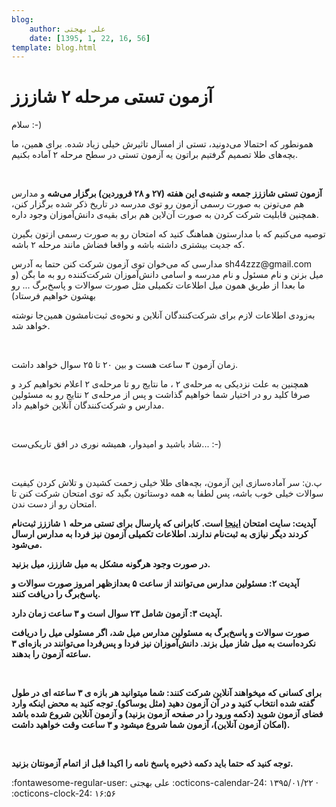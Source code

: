 ```yaml
---
blog:
    author: علی بهجتی
    date: [1395, 1, 22, 16, 56]
template: blog.html
---
```

# آزمون تستی مرحله ۲ شاززز

<div class="cnt">
<p>سلام :-)</p>
<p>همونطور که احتمالا می‌دونید، تستی از امسال تاثیرش خیلی زیاد شده. برای همین، ما بچه‌های طلا تصمیم گرفتیم براتون یه آزمون تستی در سطح مرحله ۲ آماده بکنیم.</p>
<p><br/></p>
<p><b>آزمون تستی شاززز جمعه و شنبه‌ی این هفته (۲۷ و ۲۸ فروردین) برگزار می‌شه</b> و مدارس هم می‌تونن به صورت رسمی آزمون رو توی مدرسه در تاریخ ذکر شده برگزار کنن، همچنین قابلیت شرکت کردن به صورت آن‌لاین هم برای بقیه‌ی دانش‌آموزان وجود داره.</p>
<p>توصیه می‌کنیم که با مدارستون هماهنگ کنید که امتحان رو به صورت رسمی ازتون بگیرن که جدیت بیشتری داشته باشه و واقعا فضاش مانند مرحله ۲ باشه.</p>
<p>مدارسی که می‌خوان توی آزمون شرکت کنن حتما به آدرس sh44zzz@gmail.com میل بزنن و نام مسئول و نام مدرسه و اسامی دانش‌آموزان شرکت‌کننده رو به ما بگن (و ما بعدا از طریق همون میل اطلاعات تکمیلی مثل صورت سوالات و پاسخ‌برگ ... رو بهشون خواهیم فرستاد) </p>
<p>به‌زودی اطلاعات لازم برای شرکت‌کنندگان آنلاین و نحوه‌ی ثبت‌نامشون همین‌جا نوشته خواهد شد.</p>
<p><br/></p>
<p>زمان آزمون ۳ ساعت هست و بین ۲۰ تا ۲۵ سوال خواهد داشت.</p>
<p>همچنین به علت نزدیکی به مرحله‌ی ۲ ، ما نتایج رو تا مرحله‌ی ۲ اعلام نخواهیم کرد و صرفا کلید رو در اختیار شما خواهیم گذاشت و پس از مرحله‌ی ۲ نتایج رو به مسئولین مدارس و شرکت‌کنندگان آنلاین خواهیم داد.</p>
<p><br/></p>
<p>شاد باشید و امیدوار، همیشه نوری در افق تاریکی‌ست... :-)</p>
<p><br/></p>
<p>پ.ن: سر آماده‌سازی این آزمون، بچه‌های طلا خیلی زحمت کشیدن و تلاش کردن کیفیت سوالات خیلی خوب باشه، پس لطفا به همه دوستاتون بگید که توی امتحان شرکت کنن تا امتحان رو از دست ندن.</p>
<p><b>آپدیت:‌ سایت امتحان <a href="http://mcexam-sh44zzz.rhcloud.com">اینجا</a> است. کابرانی که پارسال برای تستی مرحله ۱ شاززز ثبت‌نام کردند دیگر نیازی به ثبت‌نام ندارند. اطلاعات تکمیلی آزمون نیز فردا به مدارس ارسال می‌شود.</b></p>
<p><b>در صورت وجود هرگونه مشکل به میل شاززز، میل بزنید.</b><br/></p>
<p><b>آپدیت ۲: مسئولین مدارس می‌توانند از ساعت ۵ بعدازظهر امروز صورت سوالات و پاسخ‌برگ را دریافت کنند.</b></p>
<p><b>آپدیت ۳: آزمون شامل ۲۳ سوال است و ۳ ساعت زمان دارد.</b></p>
<p><b>صورت سوالات و پاسخ‌برگ به مسئولین مدارس میل شد، اگر مسئولی میل را دریافت نکرده‌است به میل شاز میل بزند. دانش‌آموزان نیز فردا و پس‌فردا می‌توانند در بازه‌ای ۳ ساعته آزمون را بدهند.</b></p>
<p><b><br/></b></p>
<p><b>برای کسانی که میخواهند‌ آنلاین شرکت کنند:‌ شما میتوانید هر بازه ی ۳ ساعته ای در طول گفته شده انتخاب کنید و در آن آزمون دهید (مثل یوساکو). توجه کنید به محض اینکه وارد فضای آزمون شوید (دکمه ورود را در صفحه آزمون بزنید) و آزمون آنلاین شروع شده باشد (امکان آزمون آنلاین)، آزمون شما شروع میشود و ۳ ساعت وقت خواهید داشت.</b></p>
<p><b><br/></b></p>
<p><b>توجه کنید که حتما باید دکمه ذخیره پاسخ نامه را اکیدا قبل از اتمام آزمونتان بزنید.</b></p>
</div>

<div class="blog-info" markdown>
<span class="blog-author">
:fontawesome-regular-user: علی بهجتی
</span>
<span class="blog-date">
:octicons-calendar-24: ۱۳۹۵/۰۱/۲۲ · :octicons-clock-24: ۱۶:۵۶
</span>
</div>

